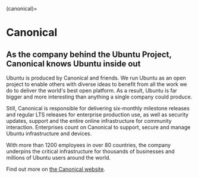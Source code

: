 (canonical)=
# Canonical

## As the company behind the Ubuntu Project, Canonical knows Ubuntu inside out

Ubuntu is produced by Canonical and friends. We run Ubuntu as an open project to enable others with diverse ideas to benefit from all the work we do to deliver the world's best open platform. As a result, Ubuntu is far bigger and more interesting than anything a single company could produce.

Still, Canonical is responsible for delivering six-monthly milestone releases and regular LTS releases for enterprise production use, as well as security updates, support and the entire online infrastructure for community interaction. Enterprises count on Canonical to support, secure and manage Ubuntu infrastructure and devices.

With more than 1200 employees in over 80 countries, the company underpins the critical infrastructure for thousands of businesses and millions of Ubuntu users around the world.

Find out more on [the Canonical website](https://canonical.com/).
